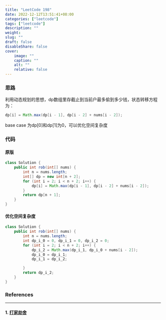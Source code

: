 ```yaml
---
title: "LeetCode 198"
date: 2022-12-12T13:51:41+08:00
categories: ["leetcode"]
tags: ["leetcode"]
description: ""
weight:
slug: ""
draft: false
disableShare: false
cover:
    image: ""
    caption: ""
    alt: ""
    relative: false
---
```


### 思路

利用动态规划的思想，dp数组里存截止到当前户最多偷到多少钱，状态转移方程为：

```java
dp[i] = Math.max(dp[i - 1], dp[i - 2] + nums[i - 2]);
```

base case 为dp[0]和dp[1]为0，可以优化空间复杂度

### 代码

#### 原版

```java
class Solution {
    public int rob(int[] nums) {
        int n = nums.length;
        int[] dp = new int[n + 2];
        for (int i = 2; i < n + 2; i++) {
            dp[i] = Math.max(dp[i - 1], dp[i - 2] + nums[i - 2]);
        }
        return dp[n + 1];
    }
}
```

#### 优化空间复杂度

```java
class Solution {
    public int rob(int[] nums) {
        int n = nums.length;
        int dp_i_0 = 0, dp_i_1 = 0, dp_i_2 = 0;
        for (int i = 2; i < n + 2; i++) {
            dp_i_2 = Math.max(dp_i_1, dp_i_0 + nums[i - 2]);
            dp_i_0 = dp_i_1;
            dp_i_1 = dp_i_2;

        }
        return dp_i_2;
    }
}
```

### References

---

#### 1. [打家劫舍](https://leetcode.cn/problems/house-robber/)
